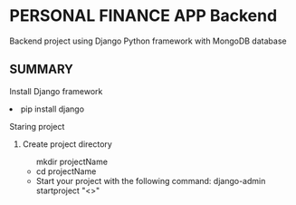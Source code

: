 # PERSONAL FINANCE APP Backend

Backend project using Django Python framework with MongoDB database

## SUMMARY
<p>Install Django framework</p>
<li>pip install django</li>

<p>Staring project</p>
<ol type='1'>
<li>Create project directory</li>
    <ul>
        <li?>mkdir projectName</li>
        <li>cd projectName</li>
        <li>Start your project with the following command: django-admin startproject "<<pojectName>>"</li>
    </ul>
